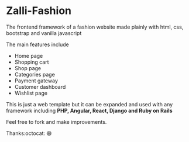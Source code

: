 # Zalli-Fashion
The frontend framework of a fashion website made plainly with html, css, bootstrap and vanilla javascript


The main features include
 - Home page
 - Shopping cart
 - Shop page
 - Categories page
 - Payment gateway
 - Customer dashboard
 - Wishlist page
 
 
 This is just a web template but it can be expanded and used with any framework including **PHP, Angular, React, Django and Ruby on Rails**
 
 Feel free to fork and make improvements.
 
 Thanks:octocat: :smile:
